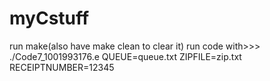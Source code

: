 # myCstuff
run make(also have make clean to clear it)
run code with>>> ./Code7_1001993176.e QUEUE=queue.txt ZIPFILE=zip.txt RECEIPTNUMBER=12345
